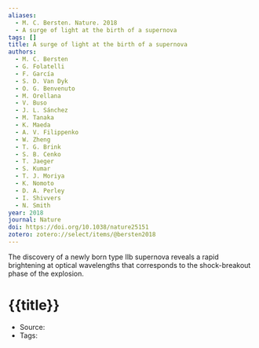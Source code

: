 ```yaml
---
aliases:
  - M. C. Bersten. Nature. 2018
  - A surge of light at the birth of a supernova
tags: []
title: A surge of light at the birth of a supernova
authors:
  - M. C. Bersten
  - G. Folatelli
  - F. García
  - S. D. Van Dyk
  - O. G. Benvenuto
  - M. Orellana
  - V. Buso
  - J. L. Sánchez
  - M. Tanaka
  - K. Maeda
  - A. V. Filippenko
  - W. Zheng
  - T. G. Brink
  - S. B. Cenko
  - T. Jaeger
  - S. Kumar
  - T. J. Moriya
  - K. Nomoto
  - D. A. Perley
  - I. Shivvers
  - N. Smith
year: 2018
journal: Nature
doi: https://doi.org/10.1038/nature25151
zotero: zotero://select/items/@bersten2018
---
```

<!-- START_ABSTRACT -->
The discovery of a newly born type IIb supernova reveals a rapid brightening at optical wavelengths that corresponds to the shock-breakout phase of the explosion.
<!-- END_ABSTRACT -->

<!-- START_TEMPLATE -->
# {{title}}

- Source:
- Tags: 
<!-- END_TEMPLATE -->